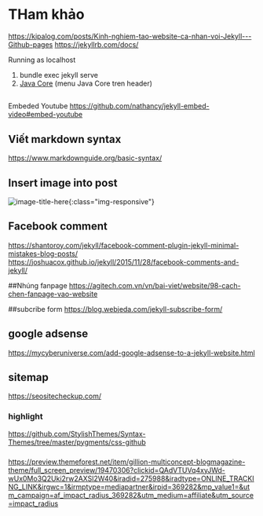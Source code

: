 # THam khảo
https://kipalog.com/posts/Kinh-nghiem-tao-website-ca-nhan-voi-Jekyll---Github-pages
https://jekyllrb.com/docs/

Running as localhost
1. bundle exec jekyll serve
2. <a href='{{"/java_home_layout.html" | prepend: site.baseurl }}'>Java Core</a> (menu Java Core tren header)

##
Embeded Youtube
https://github.com/nathancy/jekyll-embed-video#embed-youtube

## Viết markdown syntax 
https://www.markdownguide.org/basic-syntax/
## Insert image into post
![image-title-here](/path/to/image.jpg){:class="img-responsive"}
## Facebook comment
https://shantoroy.com/jekyll/facebook-comment-plugin-jekyll-minimal-mistakes-blog-posts/
https://joshuacox.github.io/jekyll/2015/11/28/facebook-comments-and-jekyll/

##Nhúng fanpage
https://agitech.com.vn/vn/bai-viet/website/98-cach-chen-fanpage-vao-website

##subcribe form
https://blog.webjeda.com/jekyll-subscribe-form/

## google adsense
https://mycyberuniverse.com/add-google-adsense-to-a-jekyll-website.html

## sitemap
https://seositecheckup.com/

### highlight
https://github.com/StylishThemes/Syntax-Themes/tree/master/pygments/css-github
###
https://preview.themeforest.net/item/gillion-multiconcept-blogmagazine-theme/full_screen_preview/19470306?clickid=QAdVTUVq4xyJWd-wUx0Mo3Q2Uki2rw2AXSl2W40&iradid=275988&iradtype=ONLINE_TRACKING_LINK&irgwc=1&irmptype=mediapartner&irpid=369282&mp_value1=&utm_campaign=af_impact_radius_369282&utm_medium=affiliate&utm_source=impact_radius